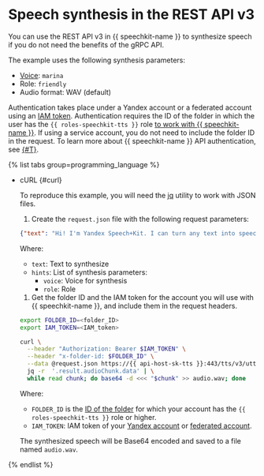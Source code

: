 # Speech synthesis in the REST API v3

You can use the REST API v3 in {{ speechkit-name }} to synthesize speech if you do not need the benefits of the gRPC API.

The example uses the following synthesis parameters:

* [Voice](../voices.md): `marina`
* Role: `friendly`
* Audio format: WAV (default)

Authentication takes place under a Yandex account or a federated account using an [IAM token](../../../iam/concepts/authorization/iam-token.md). Authentication requires the ID of the folder in which the user has the `{{ roles-speechkit-tts }}` role [to work with {{ speechkit-name }}](../../security/index.md). If using a service account, you do not need to include the folder ID in the request. To learn more about {{ speechkit-name }} API authentication, see [{#T}](../../concepts/auth.md).

{% list tabs group=programming_language %}

- cURL {#curl}

  To reproduce this example, you will need the [jq](https://github.com/jqlang/jq) utility to work with JSON files.

  1. Create the `request.json` file with the following request parameters:

    ```json
    {"text": "Hi! I'm Yandex Speech+Kit. I can turn any text into speech. Now y+ou can, too!", "hints": [{"voice": "marina"}, {"role": "friendly"}]}
    ```

    Where:
    * `text`: Text to synthesize
    * `hints`: List of synthesis parameters:
        * `voice`: Voice for synthesis
        * `role`: Role

  1. Get the folder ID and the IAM token for the account you will use with {{ speechkit-name }}, and include them in the request headers.

    ```bash
    export FOLDER_ID=<folder_ID>
    export IAM_TOKEN=<IAM_token>

    curl \
      --header "Authorization: Bearer $IAM_TOKEN" \
      --header "x-folder-id: $FOLDER_ID" \
      --data @request.json https://{{ api-host-sk-tts }}:443/tts/v3/utteranceSynthesis | \
      jq -r  '.result.audioChunk.data' | \
      while read chunk; do base64 -d <<< "$chunk" >> audio.wav; done
    ```

    Where:
    * `FOLDER_ID` is the [ID of the folder](../../../resource-manager/operations/folder/get-id.md) for which your account has the `{{ roles-speechkit-tts }}` role or higher.
    * `IAM_TOKEN`: IAM token of your [Yandex account](../../../iam/operations/iam-token/create.md) or [federated account](../../../iam/operations/iam-token/create-for-federation.md).

    The synthesized speech will be Base64 encoded and saved to a file named `audio.wav`.

{% endlist %}
